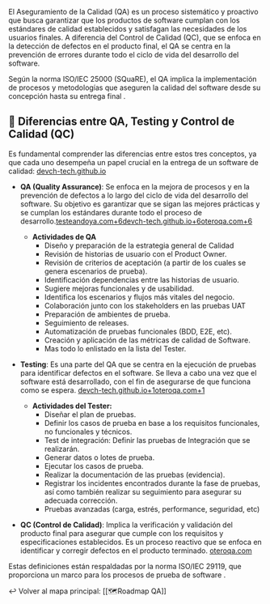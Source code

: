 
El Aseguramiento de la Calidad (QA) es un proceso sistemático y proactivo que busca garantizar que los productos de software cumplan con los estándares de calidad establecidos y satisfagan las necesidades de los usuarios finales. A diferencia del Control de Calidad (QC), que se enfoca en la detección de defectos en el producto final, el QA se centra en la prevención de errores durante todo el ciclo de vida del desarrollo del software.

Según la norma ISO/IEC 25000 (SQuaRE), el QA implica la implementación de procesos y metodologías que aseguren la calidad del software desde su concepción hasta su entrega final .

## 🧭 Diferencias entre QA, Testing y Control de Calidad (QC)

Es fundamental comprender las diferencias entre estos tres conceptos, ya que cada uno desempeña un papel crucial en la entrega de un software de calidad: [devch-tech.github.io](https://devch-tech.github.io/QA-Manual-Curso/Modulo-01-Introduccion-al-QA-Manual/?utm_source=chatgpt.com)

- **QA (Quality Assurance)**: Se enfoca en la mejora de procesos y en la prevención de defectos a lo largo del ciclo de vida del desarrollo del software. Su objetivo es garantizar que se sigan las mejores prácticas y se cumplan los estándares durante todo el proceso de desarrollo.[testeandoya.com+6devch-tech.github.io+6oteroqa.com+6](https://devch-tech.github.io/QA-Manual-Curso/Modulo-01-Introduccion-al-QA-Manual/?utm_source=chatgpt.com)
	- **Actividades de QA**
		- Diseño y preparación de la estrategia general de Calidad
		- Revisión de historias de usuario con el Product Owner.
		- Revisión de criterios de aceptación (a partir de los cuales se genera escenarios de prueba).
		- Identificación dependencias entre las historias de usuario.
		- Sugiere mejoras funcionales y de usabilidad.
		- Identifica los escenarios y flujos más vitales del negocio.
		- Colaboración junto con los stakeholders en las pruebas UAT
		- Preparación de ambientes de prueba.
		- Seguimiento de releases.
		- Automatización de pruebas funcionales (BDD, E2E, etc).
		- Creación y aplicación de las métricas de calidad de Software.
		- Mas todo lo enlistado en la lista del Tester.


- **Testing**: Es una parte del QA que se centra en la ejecución de pruebas para identificar defectos en el software. Se lleva a cabo una vez que el software está desarrollado, con el fin de asegurarse de que funciona como se espera. [devch-tech.github.io+1oteroqa.com+1](https://devch-tech.github.io/QA-Manual-Curso/Modulo-01-Introduccion-al-QA-Manual/?utm_source=chatgpt.com)
	- **Actividades del Tester:**
		- Diseñar el plan de pruebas.
		- Definir los casos de prueba en base a los requisitos funcionales, no funcionales y técnicos.
		- Test de integración: Definir las pruebas de Integración que se realizarán.
		- Generar datos o lotes de prueba.
		- Ejecutar los casos de prueba.
		- Realizar la documentación de las pruebas (evidencia).
		- Registrar los incidentes encontrados durante la fase de pruebas, así como también realizar su seguimiento para asegurar su adecuada corrección.
		- Pruebas avanzadas (carga, estrés, performance, seguridad, etc)
    
- **QC (Control de Calidad)**: Implica la verificación y validación del producto final para asegurar que cumple con los requisitos y especificaciones establecidos. Es un proceso reactivo que se enfoca en identificar y corregir defectos en el producto terminado. [oteroqa.com](https://oteroqa.com/que-es-qa-qc-y-qe-en-las-pruebas-de-software/?utm_source=chatgpt.com)
    

Estas definiciones están respaldadas por la norma ISO/IEC 29119, que proporciona un marco para los procesos de prueba de software .

↩️ Volver al mapa principal: [[🗺️Roadmap QA]]